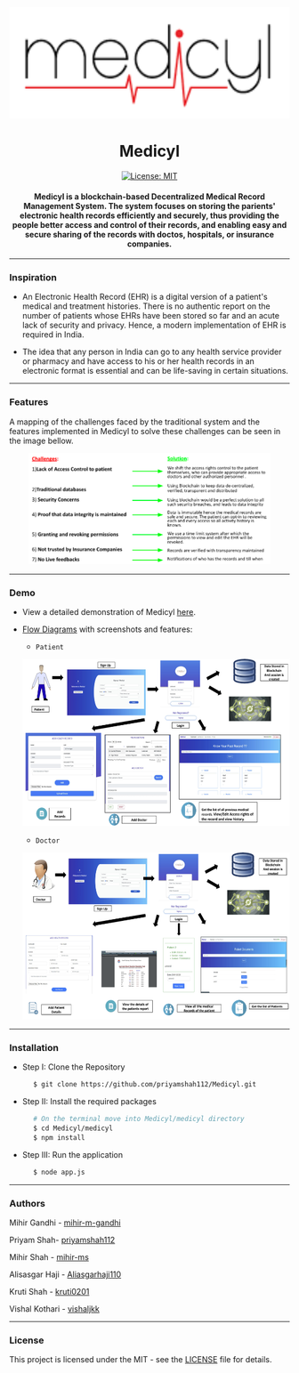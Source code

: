 <p align="center">
  <a href="" rel="noopener">
 <img height=200px src="./assets/logocc.png" alt="Medicyl-logo"></a>
</p>

<h1 align="center">Medicyl</h1>

<div align="center">

[![License: MIT](https://img.shields.io/badge/License-MIT-green.svg)](https://opensource.org/licenses/MIT)

<h4>Medicyl is a blockchain-based <strong>Decentralized Medical Record Management System</strong>. The system focuses on storing the parients' electronic health records efficiently and securely, thus providing the people better access and control of their records, and enabling easy and secure sharing of the records with doctos, hospitals, or insurance companies.</h4>
</div>

-----------------------------------------
### Inspiration

* An Electronic Health Record (EHR) is a digital version of a patient's medical and treatment histories. There is no authentic report on the number of  patients whose EHRs have been stored so far and an acute lack of security and privacy. Hence, a modern implementation of EHR is required  in India.

* The idea that any person in India can go to any health service provider or pharmacy and have access to his or her health records in an electronic format is essential and can be life-saving in certain situations.

------------------------------------------
### Features

A mapping of the challenges faced by the traditional system and the features implemented in Medicyl to solve these challenges can be seen in the image bellow. 

<p align="center">
  <a href="" rel="noopener">
 <img height=200px src="./assets/features.png" alt="Features"></a>
</p>

------------------------------------------
### Demo

* View a detailed demonstration of Medicyl [here]().

* [Flow Diagrams](./assets/flows.pdf) with screenshots and features:
  
  * `Patient` 
  <p align="center">
    <a href="" rel="noopener">
   <img height=300px src="./assets/patient.png" alt="Patient-Flow-Diagram"></a>
  </p>
  
  * `Doctor`
  <p align="center">
    <a href="" rel="noopener">
   <img height=300px src="./assets/doctor.png" alt="Doctor-Flow-Diagram"></a>
  </p>

------------------------------------------
### Installation

* Step I: Clone the Repository
```sh
      $ git clone https://github.com/priyamshah112/Medicyl.git      
```
* Step II: Install the required packages
```sh
      # On the terminal move into Medicyl/medicyl directory
      $ cd Medicyl/medicyl
      $ npm install
```
* Step III: Run the application
```sh
      $ node app.js
```

------------------------------------------
### Authors

Mihir Gandhi - [mihir-m-gandhi](https://github.com/mihir-m-gandhi)

Priyam Shah- [priyamshah112](https://github.com/priyamshah112)

Mihir Shah - [mihir-ms](https://github.com/mihir-ms)

Alisasgar Haji - [Aliasgarhaji110](https://github.com/Aliasgarhaji110)

Kruti Shah - [kruti0201](https://github.com/kruti0201)

Vishal Kothari - [vishaljkk](https://github.com/vishaljkk)


------------------------------------------
### License
This project is licensed under the MIT - see the [LICENSE](./LICENSE) file for details.

